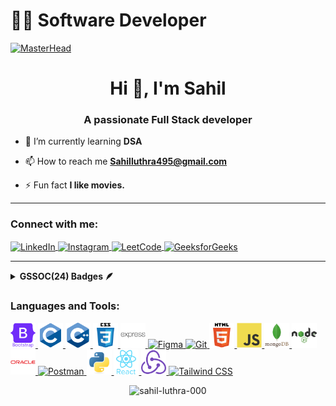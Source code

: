# 👨‍💻 Software Developer
 
 [![MasterHead](https://user-images.githubusercontent.com/74038190/225813708-98b745f2-7d22-48cf-9150-083f1b00d6c9.gif)](https://sahil-luthra-000.io)
 
 <h1 align="center">Hi 👋, I'm Sahil</h1>
 <h3 align="center">A passionate Full Stack developer</h3>
 
 
 - 🌱 I’m currently learning **DSA**
 
 - 📫 How to reach me **Sahilluthra495@gmail.com**
 
 - ⚡ Fun fact **I like movies.**
 
 ---
 
 <h3 align="left">Connect with me:</h3>
 <p align="left">
   <a href="https://linkedin.com/in/sahil-luthra" target="_blank">
     <img align="center" src="https://raw.githubusercontent.com/rahuldkjain/github-profile-readme-generator/master/src/images/icons/Social/linked-in-alt.svg" alt="LinkedIn" height="30" width="40" />
   </a>
   <a href="https://instagram.com/sah.il_luthra" target="_blank">
     <img align="center" src="https://raw.githubusercontent.com/rahuldkjain/github-profile-readme-generator/master/src/images/icons/Social/instagram.svg" alt="Instagram" height="30" width="40" />
   </a>
   <a href="https://www.leetcode.com/sahilluthra495" target="_blank">
     <img align="center" src="https://raw.githubusercontent.com/rahuldkjain/github-profile-readme-generator/master/src/images/icons/Social/leet-code.svg" alt="LeetCode" height="30" width="40" />
   </a>
   <a href="https://auth.geeksforgeeks.org/user/sahillutcwko" target="_blank">
     <img align="center" src="https://raw.githubusercontent.com/rahuldkjain/github-profile-readme-generator/master/src/images/icons/Social/geeks-for-geeks.svg" alt="GeeksforGeeks" height="30" width="40" />
   </a>
 </p>
 
 ---
 <details>	
  <summary><b>GSSOC(24) Badges 🪶</b></summary><br>
 <div style='display:flex; align-items:center; gap: 10px;' align='center'><a href="https://gssoc.girlscript.tech/leaderboard">
 <img src="https://raw.githubusercontent.com/GSSoC24/Postman-Challenge/main/docs/assets/Postman%20White.png" width="100px" height="100px" />
   <img src="https://raw.githubusercontent.com/GSSoC24/Postman-Challenge/main/docs/assets/1.png" width="100px" height="100px" />
   <img src="https://raw.githubusercontent.com/GSSoC24/Postman-Challenge/main/docs/assets/2.png" width="100px" height="100px" />
   <img src="https://raw.githubusercontent.com/GSSoC24/Postman-Challenge/main/docs/assets/3.png" width="100px" height="100px" />
   <img src="https://raw.githubusercontent.com/GSSoC24/Postman-Challenge/main/docs/assets/4.png" width="100px" height="100px" />
   <img src="https://raw.githubusercontent.com/GSSoC24/Postman-Challenge/main/docs/assets/5.png" width="100px" height="100px" />
   <img src="https://raw.githubusercontent.com/GSSoC24/Postman-Challenge/main/docs/assets/6.png" width="105px" height="105px" />
   <img src="https://raw.githubusercontent.com/GSSoC24/Postman-Challenge/main/docs/assets/7.png" width="100px" height="100px" />
   <img src="https://raw.githubusercontent.com/GSSoC24/Postman-Challenge/main/docs/assets/8.png" width="100px" height="100px" />
   <img src="https://raw.githubusercontent.com/GSSoC24/Contributor/refs/heads/main/assets/Code%20Luminary.png" width="105px" height="105px" />
   <img src="https://raw.githubusercontent.com/GSSoC24/Contributor/refs/heads/main/assets/Git%20Explorer.png" width="100px" height="100px" />
   <img src="https://raw.githubusercontent.com/GSSoC24/Contributor/refs/heads/main/assets/Pull%20Expert.png" width="100px" height="100px" /></a>
 </div>
 </details>
 
 <h3 align="left">Languages and Tools:</h3>
 <p align="left">
   <a href="https://getbootstrap.com" target="_blank" rel="noreferrer">
     <img src="https://raw.githubusercontent.com/devicons/devicon/master/icons/bootstrap/bootstrap-plain-wordmark.svg" alt="Bootstrap" width="40" height="40"/>
   </a>
   <a href="https://www.cprogramming.com/" target="_blank" rel="noreferrer">
     <img src="https://raw.githubusercontent.com/devicons/devicon/master/icons/c/c-original.svg" alt="C" width="40" height="40"/>
   </a>
   <a href="https://www.w3schools.com/cpp/" target="_blank" rel="noreferrer">
     <img src="https://raw.githubusercontent.com/devicons/devicon/master/icons/cplusplus/cplusplus-original.svg" alt="C++" width="40" height="40"/>
   </a>
   <a href="https://www.w3schools.com/css/" target="_blank" rel="noreferrer">
     <img src="https://raw.githubusercontent.com/devicons/devicon/master/icons/css3/css3-original-wordmark.svg" alt="CSS3" width="40" height="40"/>
   </a>
   <a href="https://expressjs.com" target="_blank" rel="noreferrer">
     <img src="https://raw.githubusercontent.com/devicons/devicon/master/icons/express/express-original-wordmark.svg" alt="Express" width="40" height="40"/>
   </a>
   <a href="https://www.figma.com/" target="_blank" rel="noreferrer">
     <img src="https://www.vectorlogo.zone/logos/figma/figma-icon.svg" alt="Figma" width="40" height="40"/>
   </a>
   <a href="https://git-scm.com/" target="_blank" rel="noreferrer">
     <img src="https://www.vectorlogo.zone/logos/git-scm/git-scm-icon.svg" alt="Git" width="40" height="40"/>
   </a>
   <a href="https://www.w3.org/html/" target="_blank" rel="noreferrer">
     <img src="https://raw.githubusercontent.com/devicons/devicon/master/icons/html5/html5-original-wordmark.svg" alt="HTML5" width="40" height="40"/>
   </a>
   <a href="https://developer.mozilla.org/en-US/docs/Web/JavaScript" target="_blank" rel="noreferrer">
     <img src="https://raw.githubusercontent.com/devicons/devicon/master/icons/javascript/javascript-original.svg" alt="JavaScript" width="40" height="40"/>
   </a>
   <a href="https://www.mongodb.com/" target="_blank" rel="noreferrer">
     <img src="https://raw.githubusercontent.com/devicons/devicon/master/icons/mongodb/mongodb-original-wordmark.svg" alt="MongoDB" width="40" height="40"/>
   </a>
   <a href="https://nodejs.org" target="_blank" rel="noreferrer">
     <img src="https://raw.githubusercontent.com/devicons/devicon/master/icons/nodejs/nodejs-original-wordmark.svg" alt="Node.js" width="40" height="40"/>
   </a>
   <a href="https://www.oracle.com/" target="_blank" rel="noreferrer">
     <img src="https://raw.githubusercontent.com/devicons/devicon/master/icons/oracle/oracle-original.svg" alt="Oracle" width="40" height="40"/>
   </a>
   <a href="https://postman.com" target="_blank" rel="noreferrer">
     <img src="https://www.vectorlogo.zone/logos/getpostman/getpostman-icon.svg" alt="Postman" width="40" height="40"/>
   </a>
   <a href="https://www.python.org" target="_blank" rel="noreferrer">
     <img src="https://raw.githubusercontent.com/devicons/devicon/master/icons/python/python-original.svg" alt="Python" width="40" height="40"/>
   </a>
   <a href="https://reactjs.org/" target="_blank" rel="noreferrer">
     <img src="https://raw.githubusercontent.com/devicons/devicon/master/icons/react/react-original-wordmark.svg" alt="React" width="40" height="40"/>
   </a>
   <a href="https://redux.js.org" target="_blank" rel="noreferrer">
     <img src="https://raw.githubusercontent.com/devicons/devicon/master/icons/redux/redux-original.svg" alt="Redux" width="40" height="40"/>
   </a>
   <a href="https://tailwindcss.com/" target="_blank" rel="noreferrer">
     <img src="https://www.vectorlogo.zone/logos/tailwindcss/tailwindcss-icon.svg" alt="Tailwind CSS" width="40" height="40"/>
   </a>
 </p>
 
 
 <p align="center">
   <img src="https://github-readme-stats.vercel.app/api/top-langs?username=sahil-luthra-000&show_icons=true&locale=en&layout=compact" alt="sahil-luthra-000" />
 </p>
